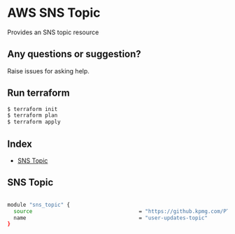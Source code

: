 # AWS SNS Topic 

Provides an SNS topic resource

## Any questions or suggestion?

Raise issues for asking help.

## Run terraform

```bash
$ terraform init
$ terraform plan
$ terraform apply
```

## Index

- [SNS Topic](#sns_topic)

## SNS Topic <a name="sns_topic"></a>
```bash

module "sns_topic" {
  source                                  = "https://github.kpmg.com/PT-CloudOps-Team/aws-tf-catalog/tree/main/terraform-aws-sns-topic"
  name                                    = "user-updates-topic"
}

```